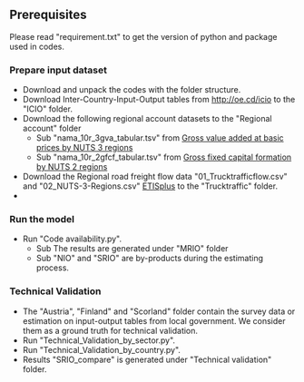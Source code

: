 ## Prerequisites
Please read "requirement.txt" to get the version of python and package used in codes.

### Prepare input dataset      
- Download and unpack the codes with the folder structure. 
- Download Inter-Country-Input-Output tables from http://oe.cd/icio to the "ICIO" folder.
- Download the following regional account datasets to the "Regional account" folder
  - Sub "nama_10r_3gva_tabular.tsv" from [Gross value added at basic prices by NUTS 3 regions](https://ec.europa.eu/eurostat/databrowser/view/nama_10r_3gva/default/table?lang=en)
  - Sub "nama_10r_2gfcf_tabular.tsv" from [Gross fixed capital formation by NUTS 2 regions](https://ec.europa.eu/eurostat/databrowser/view/nama_10r_2gfcf/default/table?lang=en)
- Download the Regional road freight flow data "01_Trucktrafficflow.csv" and "02_NUTS-3-Regions.csv" [ETISplus](https://data.mendeley.com/datasets/py2zkrb65h "Named link title") to the "Trucktraffic" folder.
- 
 

### Run the model
- Run "Code availability.py".
  - Sub The results are generated under "MRIO" folder
  - Sub "NIO" and "SRIO" are by-products during the estimating process. 

### Technical Validation
- The "Austria", "Finland" and "Scorland" folder contain the survey data or estimation on input-output tables from local government. We consider them as a ground truth for technical validation.
- Run "Technical_Validation_by_sector.py".
- Run "Technical_Validation_by_country.py".
- Results "SRIO_compare" is generated under "Technical validation" folder.


